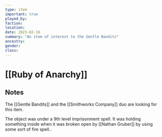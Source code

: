 ```yaml
---
type: item
important: true
played_by:
faction:
location: 
date: 2023-02-16
summary: "An item of interest to the Gentle Bandits"
ancestry: 
gender: 
class: 
---
```

# [[Ruby of Anarchy]]

## Notes
The [[Gentle Bandits]] and the [[Smithworks Company]] duo are looking for this item.

The object was under a 9th level imprisonment spell. It was holding something inside when it was broken open by [[Nathan Gruber]] by using some sort of fire spell..